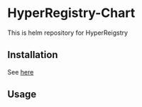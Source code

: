 # HyperRegistry-Chart

This is helm repository for HyperReigstry

## Installation

See [here](https://github.com/tmax-cloud/HyperRegistry-Chart/blob/5.0/INSTALL.md)

## Usage
